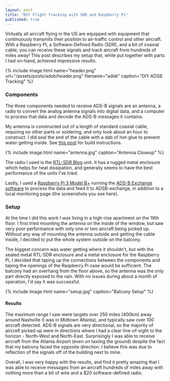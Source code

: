 ```yaml
---
layout: post
title: "DIY Flight Tracking with SDR and Raspberry Pi"
published: true
---
```


Virtually all aircraft flying in the US are equipped with equipment that continuously transmits their position to air-traffic control and other aircraft. With a Raspberry Pi, a Software-Defined Radio (SDR), and a bit of coaxial cable, you can receive these signals and track aircraft from hundreds of miles away! This post describes my setup that, while put together with parts I had on-hand, achieved impressive results.

{% include image.html name="header.png" url="/assets/posts/adsb/header.png" filename="adsb" caption="DIY ADSB Tracking" %}

<!--more-->

### Components

The three components needed to receive ADS-B signals are an antenna, a radio to convert the analog antenna signals into digital data, and a computer to process that data and decode the ADS-B messages it contains.

My antenna is constructed out of a length of standard coaxial cable, requiring no other parts or soldering, and only took about an hour to construct. I did seal the end of the cable with a dab of hot-glue to prevent water getting inside. See [this post](https://discussions.flightaware.com/t/three-easy-diy-antennas-for-beginners/16348/8) for build instructions. 

{% include image.html name="antenna.jpg" caption="Antenna Closeup" %}

The radio I used is the [RTL-SDR Blog](https://smile.amazon.com/RTL-SDR-Blog-RTL2832U-Software-Defined/dp/B0129EBDS2/ref=sr_1_5?crid=3R133HJPA60PY&keywords=rtlsdr+v3&qid=1578875383&sprefix=rtl+sdr+v%2Caps%2C145&sr=8-5) unit. It has a rugged metal enclosure which helps for heat dissipation, and generally seems to have the best performance of the units I've tried. 

Lastly, I used a [Raspberry Pi 3 Model B+](https://www.raspberrypi.org/products/raspberry-pi-3-model-b-plus/) running the [ADS-B Exchange software](https://www.adsbexchange.com/how-to-feed/) to process the data and feed it to ADSB-exchange, in addition to a local monitoring page (the screenshots you see here).

### Setup

At the time I did this work I was living in a high-rise apartment on the 19th floor. I first tried mounting the antenna on the inside of the window, but saw very poor performance with only one or two aircraft being picked up. Without any way of mounting the antenna outside and getting the cable inside, I decided to put the whole system outside on the balcony. 

The biggest concern was water getting where it shouldn't, but with the sealed metal RTL-SDR enclosure and a metal enclosure for the Raspberry Pi, I decided that taping up the connections between the components and taping the openings of the Raspberry Pi case would be sufficient. The balcony had an overhang from the floor above, so the antenna was the only part directly exposed to the rain. With no issues during about a month of operation, I'd say it was successful.

{% include image.html name="setup.jpg" caption="Balcony Setup" %}

#### Results

The maximum range I saw were targets over 250 miles (400km) away around Nashville (I was in Midtown Atlanta), and typically saw over 100 aircraft detected. ADS-B signals are very directional, so the majority of aircraft picked up were in directions where I had a clear line-of-sight to the horizon - North-West and North-East. Surprisingly I was able to receive aircraft from the Atlanta Airport (even on taxiing the ground) despite the fact that my balcony faced the opposite direction. I believe this was due to reflection of the signals off of the building next to mine. 

Overall, I was very happy with the results, and find it pretty amazing that I was able to receive messages from an aircraft hundreds of miles away with nothing more than a bit of wire and a $20 software-defined radio.